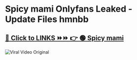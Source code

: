 
 # Spicy mami Onlyfans Leaked - Update Files hmnbb

## <h2><a href="https://clipsfans.com/Spicy_mami&ref=git">🔗 Click to LINKS ⏩⏩ 👉 🟢 Spicy mami </a></h2>

<a href="https://clipsfans.com/Spicy_mami&ref=git" rel="nofollow" data-target="animated-image.originalLink"><img src="https://i.ibb.co.com/xMMVF88/686577567.gif" alt="Viral Video Original" style="max-width: 100%; display: inline-block;" data-target="animated-image.originalImage"></a>

